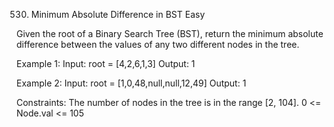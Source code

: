 530. Minimum Absolute Difference in BST
Easy

Given the root of a Binary Search Tree (BST), return the minimum absolute difference between the values of any two different nodes in the tree.

Example 1:
Input: root = [4,2,6,1,3]
Output: 1

Example 2:
Input: root = [1,0,48,null,null,12,49]
Output: 1
 
Constraints:
The number of nodes in the tree is in the range [2, 104].
0 <= Node.val <= 105

